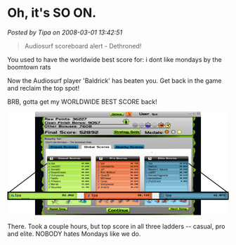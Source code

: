 # Oh, it's SO ON.

*Posted by Tipa on 2008-03-01 13:42:51*


> Audiosurf scoreboard alert - Dethroned!

You used to have the worldwide best score for: i dont like mondays by the boomtown rats

Now the Audiosurf player 'Baldrick' has beaten you. Get back in the game and reclaim the top spot!




BRB, gotta get my WORLDWIDE BEST SCORE back!

![mondays.jpg](../../../uploads/2008/03/mondays.jpg)

There. Took a couple hours, but top score in all three ladders -- casual, pro and elite. NOBODY hates Mondays like we do.

